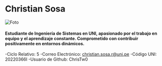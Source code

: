 # Christian Sosa
![Foto](Sosa.jpg)
#### Estudiante de Ingeniería de Sistemas en UNI, apasionado por el trabajo en equipo y el aprendizaje constante. Comprometido con contribuir positivamente en entornos dinámicos.

-Ciclo Relativo: 5
-Correo Electrónico: christian.sosa.r@uni.pe
-Código UNI: 20220366I
-Usuario de Github: ChrisTw0